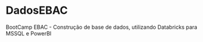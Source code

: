 # DadosEBAC
BootCamp EBAC - Construção de base de dados, utilizando Databricks para MSSQL e PowerBI


